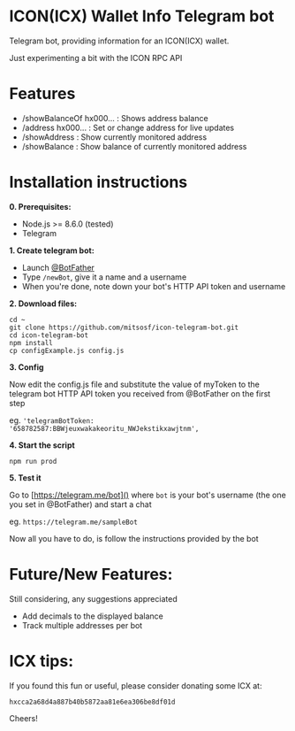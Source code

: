 # ICON(ICX) Wallet Info Telegram bot
Telegram bot, providing information for an ICON(ICX) wallet.
 
Just experimenting a bit with the ICON RPC API

# Features

- /showBalanceOf hx000... : Shows address balance
- /address hx000... : Set or change address for live updates
- /showAddress : Show currently monitored address
- /showBalance : Show balance of currently monitored address

# Installation instructions
**0. Prerequisites:**

- Node.js >= 8.6.0 (tested)
- Telegram

**1. Create telegram bot:**

- Launch [@BotFather](https://telegram.me/BotFather)
- Type `/newBot`, give it a name and a username
- When you're done, note down your bot's HTTP API token and username

**2. Download files:**

```
cd ~
git clone https://github.com/mitsosf/icon-telegram-bot.git
cd icon-telegram-bot
npm install
cp configExample.js config.js
```

**3. Config**

Now edit the config.js file and substitute the value of myToken to the telegram bot HTTP API token you received from @BotFather on the first step

eg. `'telegramBotToken: '658782587:BBWjeuxwakakeoritu_NWJekstikxawjtnm',`

**4. Start the script**

```
npm run prod
```

**5. Test it**

Go to [https://telegram.me/bot]() where `bot` is your bot's username (the one you set in @BotFather) and start a chat

eg. `https://telegram.me/sampleBot`

Now all you have to do, is follow the instructions provided by the bot

# Future/New Features:
Still considering, any suggestions appreciated

- Add decimals to the displayed balance
- Track multiple addresses per bot

# ICX tips:
If you found this fun or useful, please consider donating some ICX at:

`hxcca2a68d4a887b40b5872aa81e6ea306be8df01d`

Cheers!

